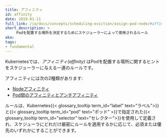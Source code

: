 ```yaml
---
title: アフィニティ
id: affinity
date: 2019-01-11
full_link: /ja/docs/concepts/scheduling-eviction/assign-pod-node/#affinity-and-anti-affinity
short_description: >
     Podを配置する場所を決定するためにスケジューラーによって使用されるルール
aka:
tags:
- fundamental
---
```


Kubernetesでは、_アフィニティ(affinity)_ はPodを配置する場所に関するヒントをスケジューラーに与える一連のルールです。
<!--more-->
アフィニティには次の2種類があります:
* [Nodeアフィニティ](/ja/docs/concepts/scheduling-eviction/assign-pod-node/#node-affinity)
* [Pod間のアフィニティとアンチアフィニティ](/ja/docs/concepts/scheduling-eviction/assign-pod-node/#inter-pod-affinity-and-anti-affinity)

ルールは、Kubernetes{{< glossary_tooltip term_id="label" text="ラベル">}}と{{< glossary_tooltip term_id="pod" text="ポッド" >}}で指定された{{< glossary_tooltip term_id="selector" text="セレクター">}}を使用して定義され、スケジューラにどれだけ厳密にルールを適用するかに応じて、必須または優先のいずれかにすることができます。
